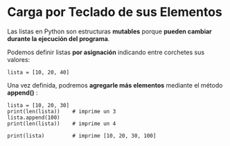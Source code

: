 # Carga por Teclado de sus Elementos

Las listas en Python son estructuras **mutables** porque **pueden cambiar durante la ejecución del programa**.

Podemos definir listas **por asignación** indicando entre corchetes sus valores:

```
lista = [10, 20, 40]
```

Una vez definida, podremos **agregarle más elementos** mediante el método **append()** :

```
lista = [10, 20, 30]
print(len(lista))    # imprime un 3
lista.append(100)
print(len(lista))    # imprime un 4

print(lista)         # imprime [10, 20, 30, 100]
```

